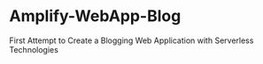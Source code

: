 # Amplify-WebApp-Blog
First Attempt to Create a Blogging Web Application with Serverless Technologies
